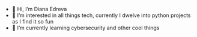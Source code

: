- 👋 Hi, I’m Diana Edreva 
- 👀 I’m interested in all things tech, currently I dwelve into python projects as I find it so fun 
- 🌱 I’m currently learning cybersecurity and other cool things

<!---
dnightroad/dnightroad is a ✨ special ✨ repository because its `README.md` (this file) appears on your GitHub profile.
You can click the Preview link to take a look at your changes.
--->
